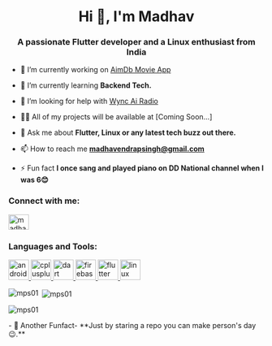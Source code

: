 <h1 align="center">Hi 👋, I'm Madhav</h1>
<h3 align="center">A passionate Flutter developer and a Linux enthusiast from India</h3>

- 🔭 I’m currently working on [AimDb Movie App](https://github.com/mps01/Aimdb-Movie_app)

- 🌱 I’m currently learning **Backend Tech.**

- 🤝 I’m looking for help with [Wync Ai Radio](https://github.com/mps01/Wync-AI-Radio)

- 👨‍💻 All of my projects will be  available at [Coming Soon...]

- 💬 Ask me about **Flutter, Linux or any latest tech buzz out there.**

- 📫 How to reach me **madhavendrapsingh@gmail.com**

- ⚡ Fun fact **I once sang and played piano on DD National channel when I was 6😊**

<h3 align="left">Connect with me:</h3>
<p align="left">
<a href="https://in.linkedin.com/in/madhavendra-p-singh-12a208193" target="blank"><img align="center" src="https://cdn.jsdelivr.net/npm/simple-icons@3.0.1/icons/linkedin.svg" alt="madhavendra p. singh" height="30" width="40" /></a>
</p>

<h3 align="left">Languages and Tools:</h3>
<p align="left"> <a href="https://developer.android.com" target="_blank"> <img src="https://pngimg.com/uploads/android_logo/android_logo_PNG3.png" alt="android" width="40" height="40"/> </a> <a href="https://www.w3schools.com/cpp/" target="_blank"> <img src="https://cdn.freebiesupply.com/logos/thumbs/2x/c-logo.png" alt="cplusplus" width="40" height="40"/> </a> <a href="https://dart.dev" target="_blank"> <img src="https://www.vectorlogo.zone/logos/dartlang/dartlang-icon.svg" alt="dart" width="40" height="40"/> </a> <a href="https://firebase.google.com/" target="_blank"> <img src="https://www.vectorlogo.zone/logos/firebase/firebase-icon.svg" alt="firebase" width="40" height="40"/> </a> <a href="https://flutter.dev" target="_blank"> <img src="https://www.vectorlogo.zone/logos/flutterio/flutterio-icon.svg" alt="flutter" width="40" height="40"/> </a> <a href="https://www.linux.org/" target="_blank"> <img src="https://pngimg.com/uploads/linux/linux_PNG1.png" alt="linux" width="40" height="40"/> </a> </p>

<p><img align="left" src="https://github-readme-stats.vercel.app/api/top-langs?username=mps01&show_icons=true&locale=en&layout=compact" alt="mps01" /></p>

<p>&nbsp;<img align="center" src="https://github-readme-stats.vercel.app/api?username=mps01&show_icons=true&locale=en" alt="mps01" /></p>

<p><img align="center" src="https://github-readme-streak-stats.herokuapp.com/?user=mps01&" alt="mps01" /></p>
- 🙌 Another Funfact- **Just by staring a repo you can make person's day😉.**
